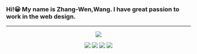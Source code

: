 ### Hi!😀 My name is Zhang-Wen,Wang. I have great passion to work in the web design.
<hr>

<div align="center">
    

![](http://github-profile-summary-cards.vercel.app/api/cards/profile-details?username=NailShort&theme=nord_bright)
    
![](http://github-profile-summary-cards.vercel.app/api/cards/repos-per-language?username=NailShort&theme=nord_bright)
![](http://github-profile-summary-cards.vercel.app/api/cards/most-commit-language?username=NailShort&theme=nord_bright)
![](http://github-profile-summary-cards.vercel.app/api/cards/stats?username=NailShort&theme=nord_bright)
![](http://github-profile-summary-cards.vercel.app/api/cards/productive-time?username=NailShort&theme=nord_bright)


 </div>
